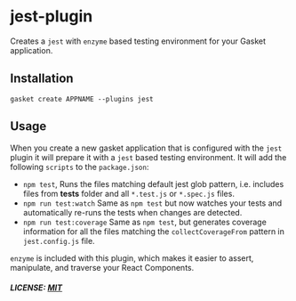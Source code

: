 # jest-plugin

Creates a `jest` with `enzyme` based testing environment for your Gasket application.

## Installation

```
gasket create APPNAME --plugins jest
```

## Usage

When you create a new gasket application that is configured with the `jest`
plugin it will prepare it with a `jest` based testing environment. It will
add the following `scripts` to the `package.json`:

- `npm test`, Runs the files matching default jest glob pattern, i.e. includes files
  from __tests__ folder and all `*.test.js` or `*.spec.js` files.
- `npm run test:watch` Same as `npm test` but now watches your tests
  and automatically re-runs the tests when changes are detected.
- `npm run test:coverage` Same as `npm test`, but generates coverage information for all the
  files matching the `collectCoverageFrom` pattern in `jest.config.js` file.

`enzyme` is included with this plugin, which makes it easier to assert, manipulate, and traverse your React Components.

##### LICENSE: [MIT](./LICENSE)
